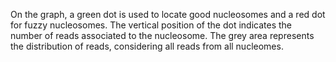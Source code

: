 On the graph, a green dot is used to locate good nucleosomes and 
a red dot for fuzzy nucleosomes. The vertical position of the dot indicates
the number of reads associated to the nucleosome. The grey area represents the
distribution of reads, considering all reads from all nucleomes.

